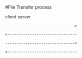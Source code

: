 #File Transfer process

client 					server
	  
	------------------------------->
	
	<-------------------------------

	------------------------------->

	<-------------------------------

